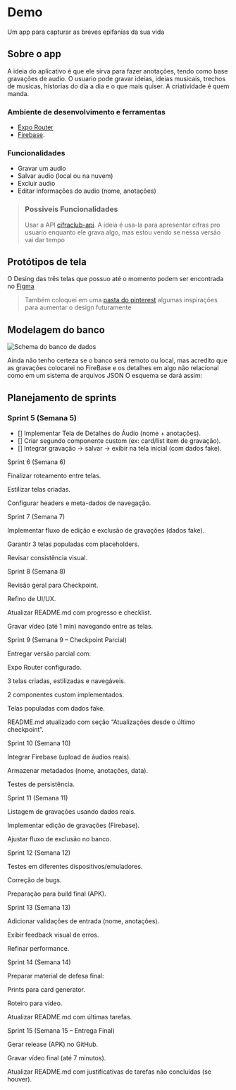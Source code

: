 # Demo

Um app para capturar as breves epifanias da sua vida

## Sobre o app

A ideia do aplicativo é que ele sirva para fazer anotações, tendo como base gravações de audio.
O usuario pode gravar ideias, ideias musicais, trechos de musicas, historias do dia a dia e o que mais quiser. A criatividade é quem manda.

### Ambiente de desenvolvimento e ferramentas

- [Expo Router](https://docs.expo.dev/versions/latest/sdk/router)
- [Firebase](https://firebase.google.com/docs/firestore?hl=pt-br).

### Funcionalidades

- Gravar um audio 
- Salvar audio (local ou na nuvem)
- Excluir audio
- Editar informações do audio (nome, anotações)

> ### Possiveis Funcionalidades
> 
> Usar a API [cifraclub-api](https://github.com/code4music/cifraclub-api).
> A ideia é usa-la para apresentar cifras pro usuario enquanto ele grava algo, mas estou vendo se nessa versão vai dar tempo 

## Protótipos de tela

O Desing das três telas que possuo até o momento podem ser encontrada no [Figma](https://www.figma.com/design/dYXCACjfGhCD6eFqzoFpME/ToNote?node-id=69-9480&t=T8dDGtEqx2YNbeil-0)

>
> Também coloquei em uma [pasta do pinterest](https://br.pinterest.com/dasilvafadelfelipe/demo) algumas inspirações para aumentar o design futuramente
>

## Modelagem do banco

![Schema do banco de dados](https://i.pinimg.com/736x/db/c0/21/dbc021f87488b5930c377e9c98df3dd4.jpg)

Ainda não tenho certeza se o banco será remoto ou local, mas acredito que as gravações colocarei no FireBase e os detalhes em algo não relacional como em um sistema de arquivos JSON
O esquema se dará assim:


## Planejamento de sprints

### Sprint 5 (Semana 5)

- [] Implementar Tela de Detalhes do Áudio (nome + anotações).
- [] Criar segundo componente custom (ex: card/list item de gravação).
- [] Integrar gravação → salvar → exibir na tela inicial (com dados fake).

Sprint 6 (Semana 6)

Finalizar roteamento entre telas.

Estilizar telas criadas.

Configurar headers e meta-dados de navegação.

Sprint 7 (Semana 7)

Implementar fluxo de edição e exclusão de gravações (dados fake).

Garantir 3 telas populadas com placeholders.

Revisar consistência visual.

Sprint 8 (Semana 8)

Revisão geral para Checkpoint.

Refino de UI/UX.

Atualizar README.md com progresso e checklist.

Gravar vídeo (até 1 min) navegando entre as telas.

Sprint 9 (Semana 9 – Checkpoint Parcial)

Entregar versão parcial com:

Expo Router configurado.

3 telas criadas, estilizadas e navegáveis.

2 componentes custom implementados.

Telas populadas com dados fake.

README.md atualizado com seção “Atualizações desde o último checkpoint”.

Sprint 10 (Semana 10)

Integrar Firebase (upload de áudios reais).

Armazenar metadados (nome, anotações, data).

Testes de persistência.

Sprint 11 (Semana 11)

Listagem de gravações usando dados reais.

Implementar edição de gravações (Firebase).

Ajustar fluxo de exclusão no banco.

Sprint 12 (Semana 12)

Testes em diferentes dispositivos/emuladores.

Correção de bugs.

Preparação para build final (APK).

Sprint 13 (Semana 13)

Adicionar validações de entrada (nome, anotações).

Exibir feedback visual de erros.

Refinar performance.

Sprint 14 (Semana 14)

Preparar material de defesa final:

Prints para card generator.

Roteiro para vídeo.

Atualizar README.md com últimas tarefas.

Sprint 15 (Semana 15 – Entrega Final)

Gerar release (APK) no GitHub.

Gravar vídeo final (até 7 minutos).

Atualizar README.md com justificativas de tarefas não concluídas (se houver).
